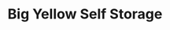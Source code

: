 ---
title: "Big Yellow Self Storage"
url: /barking/big-yellow-self-storage-hertford-road/
shop: storage rental
---